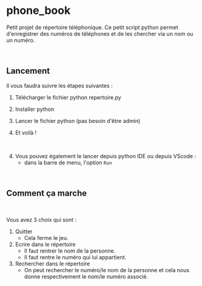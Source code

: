 # phone_book
Petit projet de répertoire téléphonique. Ce petit script python permet d'enregistrer des numéros de téléphones et de les chercher via un nom ou un numéro.

<br>

## Lancement 
Il vous faudra suivre les étapes suivantes : <br />

1. Télécharger le fichier python repertoire.py

2. Installer python

3. Lancer le fichier python (pas besoin d'être admin)

4. Et voilà !

<br />

4. Vous pouvez également le lancer depuis python IDE ou depuis VScode : 
   - dans la barre de menu, l'option `Run`

<br />

## Comment ça marche

<br />

Vous avez 3 choix qui sont : 
1. Quitter 
   - Cela ferme le jeu.
2. Ecrire dans le répertoire
   - Il faut rentrer le nom de la personne.
   - Il faut rentre le numéro qui lui appartient.
3. Rechercher dans le répertoire
   - On peut rechercher le numéro/le nom de la personne et cela nous donne respectivement le nom/le numéro associé.
